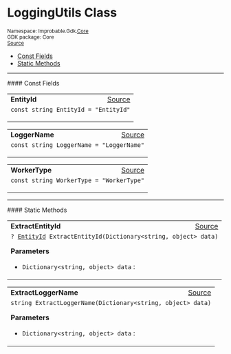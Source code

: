 
# LoggingUtils Class
<sup>
Namespace: Improbable.Gdk.<a href="{{urlRoot}}/api/core-index">Core</a><br/>
GDK package: Core<br/>
<a href="https://www.github.com/spatialos/gdk-for-unity/blob/0.3.3/workers/unity/Packages/io.improbable.gdk.core/Logging/LoggingUtils.cs/#L5">Source</a>
<style>
a code {
                    padding: 0em 0.25em!important;
}
code {
                    background-color: #ffffff!important;
}
</style>
</sup>
<nav id="pageToc" class="page-toc"><ul><li><a href="#const-fields">Const Fields</a>
<li><a href="#static-methods">Static Methods</a>
</ul></nav>






</p>
<hr style="width:100%; border-top-color:#d8d8d8" />
#### Const Fields


</p>




<table width="100%">
    <tr>
        <td style="border-right:none"><a id="entityid"></a><b>EntityId</b></td>
        <td style="border-left:none; text-align:right"><a href="https://www.github.com/spatialos/gdk-for-unity/blob/0.3.3/workers/unity/Packages/io.improbable.gdk.core/Logging/LoggingUtils.cs/#L8">Source</a></td>
    </tr>
    <tr>
        <td colspan="2">
<code>const string EntityId = &quot;EntityId&quot;</code></p>


</td>
    </tr>
</table>


<table width="100%">
    <tr>
        <td style="border-right:none"><a id="loggername"></a><b>LoggerName</b></td>
        <td style="border-left:none; text-align:right"><a href="https://www.github.com/spatialos/gdk-for-unity/blob/0.3.3/workers/unity/Packages/io.improbable.gdk.core/Logging/LoggingUtils.cs/#L9">Source</a></td>
    </tr>
    <tr>
        <td colspan="2">
<code>const string LoggerName = &quot;LoggerName&quot;</code></p>


</td>
    </tr>
</table>


<table width="100%">
    <tr>
        <td style="border-right:none"><a id="workertype"></a><b>WorkerType</b></td>
        <td style="border-left:none; text-align:right"><a href="https://www.github.com/spatialos/gdk-for-unity/blob/0.3.3/workers/unity/Packages/io.improbable.gdk.core/Logging/LoggingUtils.cs/#L10">Source</a></td>
    </tr>
    <tr>
        <td colspan="2">
<code>const string WorkerType = &quot;WorkerType&quot;</code></p>


</td>
    </tr>
</table>








</p>
<hr style="width:100%; border-top-color:#d8d8d8" />
#### Static Methods


</p>




<table width="100%">
    <tr>
        <td style="border-right:none"><a id="extractentityid-dictionary-string-object"></a><b>ExtractEntityId</b></td>
        <td style="border-left:none; text-align:right"><a href="https://www.github.com/spatialos/gdk-for-unity/blob/0.3.3/workers/unity/Packages/io.improbable.gdk.core/Logging/LoggingUtils.cs/#L12">Source</a></td>
    </tr>
    <tr>
        <td colspan="2">
<code>? <a href="{{urlRoot}}/api/core/entity-id">EntityId</a> ExtractEntityId(Dictionary&lt;string, object&gt; data)</code></p>



</p>

<b>Parameters</b>

<ul>
<li><code>Dictionary&lt;string, object&gt; data</code> : </li>
</ul>





</td>
    </tr>
</table>


<table width="100%">
    <tr>
        <td style="border-right:none"><a id="extractloggername-dictionary-string-object"></a><b>ExtractLoggerName</b></td>
        <td style="border-left:none; text-align:right"><a href="https://www.github.com/spatialos/gdk-for-unity/blob/0.3.3/workers/unity/Packages/io.improbable.gdk.core/Logging/LoggingUtils.cs/#L30">Source</a></td>
    </tr>
    <tr>
        <td colspan="2">
<code>string ExtractLoggerName(Dictionary&lt;string, object&gt; data)</code></p>



</p>

<b>Parameters</b>

<ul>
<li><code>Dictionary&lt;string, object&gt; data</code> : </li>
</ul>





</td>
    </tr>
</table>







